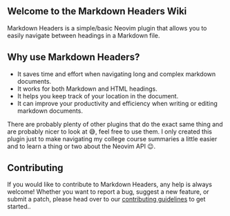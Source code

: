 ## Welcome to the Markdown Headers Wiki

Markdown Headers is a simple/basic Neovim plugin that allows you to easily
navigate between headings in a Markdown file.

## Why use Markdown Headers?

- It saves time and effort when navigating long and complex markdown documents.
- It works for both Markdown and HTML headings.
- It helps you keep track of your location in the document.
- It can improve your productivity and efficiency when writing or editing
  markdown documents.

There are probably plenty of other plugins that do the exact same thing and are
probably nicer to look at 😅, feel free to use them. I only created this plugin
just to make navigating my college course summaries a little easier and to
learn a thing or two about the Neovim API 😉.

## Contributing

If you would like to contribute to Markdown Headers, any help is always welcome!
Whether you want to report a bug, suggest a new feature, or submit a patch,
please head over to our
[contributing guidelines](https://github.com/AntonVanAssche/md-headers.nvim/blob/master/CONTRIBUTING.md)
to get started..

